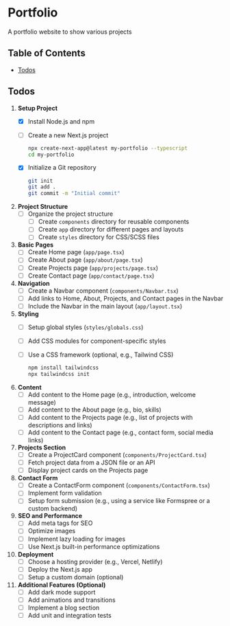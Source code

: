 # Portfolio

A portfolio website to show various projects

## Table of Contents

- [Todos](#todos)

## Todos

1. **Setup Project**
   - [x] Install Node.js and npm
   - [ ] Create a new Next.js project

     ```sh
     npx create-next-app@latest my-portfolio --typescript
     cd my-portfolio
     ```

   - [x] Initialize a Git repository

     ```sh
     git init
     git add .
     git commit -m "Initial commit"
     ```

2. **Project Structure**
   - [ ] Organize the project structure
     - [ ] Create `components` directory for reusable components
     - [ ] Create `app` directory for different pages and layouts
     - [ ] Create `styles` directory for CSS/SCSS files

3. **Basic Pages**
   - [ ] Create Home page (`app/page.tsx`)
   - [ ] Create About page (`app/about/page.tsx`)
   - [ ] Create Projects page (`app/projects/page.tsx`)
   - [ ] Create Contact page (`app/contact/page.tsx`)

4. **Navigation**
   - [ ] Create a Navbar component (`components/Navbar.tsx`)
   - [ ] Add links to Home, About, Projects, and Contact pages in the Navbar
   - [ ] Include the Navbar in the main layout (`app/layout.tsx`)

5. **Styling**
   - [ ] Setup global styles (`styles/globals.css`)
   - [ ] Add CSS modules for component-specific styles
   - [ ] Use a CSS framework (optional, e.g., Tailwind CSS)

     ```sh
     npm install tailwindcss
     npx tailwindcss init
     ```

6. **Content**
   - [ ] Add content to the Home page (e.g., introduction, welcome message)
   - [ ] Add content to the About page (e.g., bio, skills)
   - [ ] Add content to the Projects page (e.g., list of projects with descriptions and links)
   - [ ] Add content to the Contact page (e.g., contact form, social media links)

7. **Projects Section**
   - [ ] Create a ProjectCard component (`components/ProjectCard.tsx`)
   - [ ] Fetch project data from a JSON file or an API
   - [ ] Display project cards on the Projects page

8. **Contact Form**
   - [ ] Create a ContactForm component (`components/ContactForm.tsx`)
   - [ ] Implement form validation
   - [ ] Setup form submission (e.g., using a service like Formspree or a custom backend)

9. **SEO and Performance**
   - [ ] Add meta tags for SEO
   - [ ] Optimize images
   - [ ] Implement lazy loading for images
   - [ ] Use Next.js built-in performance optimizations

10. **Deployment**
    - [ ] Choose a hosting provider (e.g., Vercel, Netlify)
    - [ ] Deploy the Next.js app
    - [ ] Setup a custom domain (optional)

11. **Additional Features (Optional)**
    - [ ] Add dark mode support
    - [ ] Add animations and transitions
    - [ ] Implement a blog section
    - [ ] Add unit and integration tests
